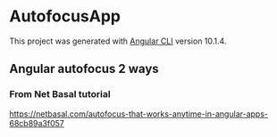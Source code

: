 # AutofocusApp

This project was generated with [Angular CLI](https://github.com/angular/angular-cli) version 10.1.4.

## Angular autofocus 2 ways

### From Net Basal tutorial

https://netbasal.com/autofocus-that-works-anytime-in-angular-apps-68cb89a3f057
